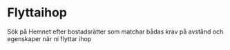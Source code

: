 # Flyttaihop
Sök på Hemnet efter bostadsrätter som matchar bådas krav på avstånd och egenskaper när ni flyttar ihop